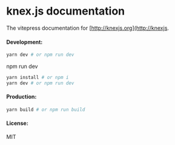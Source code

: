 # knex.js documentation

The vitepress documentation for [http://knexjs.org](http://knexjs.
#### Development:

```bash
yarn dev # or npm run dev

```
npm run dev

```bash
yarn install # or npm i
yarn dev # or npm run dev


```

#### Production:

```bash
yarn build # or npm run build
```

#### License:

MIT
